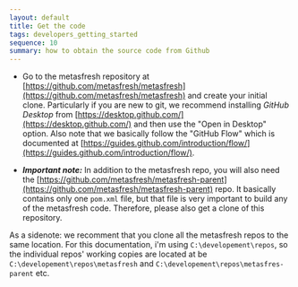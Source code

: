 ```yaml
---
layout: default
title: Get the code
tags: developers_getting_started
sequence: 10 
summary: how to obtain the source code from Github
---
```



* Go to the metasfresh repository at [https://github.com/metasfresh/metasfresh](https://github.com/metasfresh/metasfresh) and create your initial clone.
Particularly if you are new to git, we recommend installing _GitHub Desktop_ from [https://desktop.github.com/](https://desktop.github.com/) and then use the "Open in Desktop"
option. Also note that we basically follow the "GitHub Flow" which is documented at [https://guides.github.com/introduction/flow/](https://guides.github.com/introduction/flow/).

* ***Important note:*** In addition to the metasfresh repo, you will also need the [https://github.com/metasfresh/metasfresh-parent](https://github.com/metasfresh/metasfresh-parent) repo. 
It basically contains only one `pom.xml` file, but that file is very important to build any of the metasfresh code.
Therefore, please also get a clone of this repository.

As a sidenote: we recomment that you clone all the metasfresh repos to the same location.
For this documentation, i'm using `C:\developement\repos`, so the individual repos' working copies are located at be `C:\developement\repos\metasfresh` and `C:\developement\repos\metasfres-parent` etc.